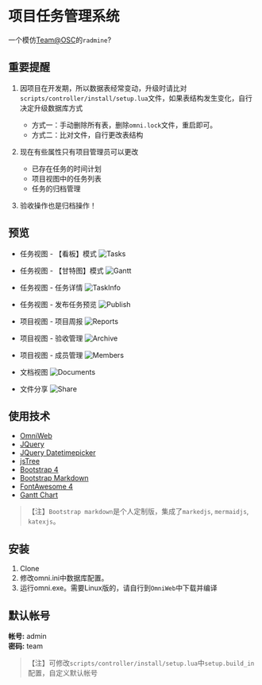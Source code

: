 # 项目任务管理系统

一个模仿[Team@OSC](https://team.oschina.net)的`radmine`?

## 重要提醒

1. 因项目在开发期，所以数据表经常变动，升级时请比对`scripts/controller/install/setup.lua`文件，如果表结构发生变化，自行决定升级数据库方式

    * 方式一：手动删除所有表，删除`omni.lock`文件，重启即可。
    * 方式二：比对文件，自行更改表结构

2. 现在有些属性只有项目管理员可以更改

    * 已存在任务的时间计划
    * 项目视图中的任务列表
    * 任务的归档管理

3. 验收操作也是归档操作！

## 预览

* 任务视图 - 【看板】模式
![Tasks](/preview/preview.png)

* 任务视图 - 【甘特图】模式
![Gantt](/preview/gantt.png)

* 任务视图 - 任务详情
![TaskInfo](/preview/task.png)

* 任务视图 - 发布任务预览
![Publish](/preview/publish.png)

* 项目视图 - 项目周报
![Reports](/preview/reports.png)

* 项目视图 - 验收管理
![Archive](/preview/archive.png)

* 项目视图 - 成员管理
![Members](/preview/members.png)

* 文档视图
![Documents](/preview/documents.png)

* 文件分享
![Share](/preview/share.png)

## 使用技术

* [OmniWeb](https://gitee.com/love_linger/OmniWeb.git)
* [JQuery](https://jquery.com)
* [JQuery Datetimepicker](https://github.com/xdan/datetimepicker)
* [jsTree](https://www.jstree.com)
* [Bootstrap 4](http://getbootstrap.com/)
* [Bootstrap Markdown](https://github.com/toopay/bootstrap-markdown)
* [FontAwesome 4](http://www.fontawesome.com.cn/)
* [Gantt Chart](https://github.com/982964399/jQuery-ganttView)

> 【注】`Bootstrap markdown`是个人定制版，集成了`markedjs`, `mermaidjs`, `katexjs`。

## 安装

1. Clone
2. 修改omni.ini中数据库配置。
3. 运行omni.exe。需要Linux版的，请自行到`OmniWeb`中下载并编译

## 默认帐号

**帐号:** admin  
**密码:** team

>【注】可修改`scripts/controller/install/setup.lua`中`setup.build_in`配置，自定义默认帐号